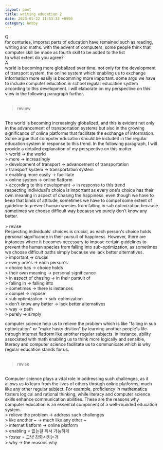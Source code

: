 ```yaml
---
layout: post
title: writing education 2
date: 2023-05-22 11:53:33 +0900
category: hobby
---
```

Q
<br/>
for centuries, importat parts of education have remained such as reading, writing and maths. with the advent of computers, some people think that computer skill be made as fourth skill to be added to the list
<br/>
to what extent do you agree?
<br/>
A
<br/>
world is becoming more globalized over time. not only for the development of transport system, the online system which enabling us to exchange information more easily is becomming more important. some argu we have to include computer education in school regular education system according to this development. i will elaborate on my perspective on this view in the following paragraph further.
<br/>
<br/>
> review

<br/>
The world is becoming increasingly globalized, and this is evident not only in the advancement of transportation systems but also in the growing significance of online platforms that facilitate the exchange of information. Some argue that computer education should be included in the regular education system in response to this trend. In the following paragraph, I will provide a detailed explanation of my perspective on this matter.
<br/>
> world -> the world
<br/>
> more -> increasingly
<br/>
> development of transport -> advancement of transportation
<br/>
> transport system -> transportation system
<br/>
> enabling more easily -> facilitate
<br/>
> online system -> online flatform
<br/>
> according to this development -> in response to this trend

<br/>
respecting individual's choice is important as every one's choice has their own meaning in aspect of chasing the happiness. even though we have to keep that kinds of attitude, sometimes we have to compel some extent of guideline to prevent human species from falling in sub optimization because sometimes we choose difficult way because we purely don't know any better. 
<br/>
<br/>
> revise

<br/>
Respecting individuals' choices is crucial, as each person's choice holds personal significance in their pursuit of happiness. However, there are instances where it becomes necessary to impose certain guidelines to prevent the human species from falling into sub-optimization, as sometimes we choose difficult paths simply because we lack better alternatives.
<br/>
> important -> crucial
<br/>
> every one's -> each person's
<br/>
> choice has -> choice holds
<br/>
> their own meaning -> personal significance
<br/>
> in aspect of chasing -> in their pursuit of
<br/>
> falling in -> falling into
<br/>
> sometimes -> there is instances
<br/>
> compel -> impose
<br/>
> sub optimization -> sub-optimization
<br/>
> don't know any better -> lack better alternatives
<br/>
> way -> path
<br/>
> purely -> simply
<br/>

computer science help us to relieve the problem which is like "falling in sub optimization" or "make hasty disition" by learning another people's life through internet flatform like another regular subjects. in instance, ability associated with math enabling us to think more logically and sensible, literacy and computer science facilitate us to communicate.which is why regular education stands for us.
<br/>
<br/>
> revise

<br/>
Computer science plays a vital role in addressing such challenges, as it allows us to learn from the lives of others through online platforms, much like any other regular subject. For example, proficiency in mathematics fosters logical and rational thinking, while literacy and computer science skills enhance communication abilities. These are the reasons why computer education is an essential component of a well-rounded education system.
<br/>
> relieve the problem -> address such challenges
<br/>
> like another ~ -> much like any other ~
<br/>
> internet flatform -> online platform
<br/>
> enabling = 없는걸 줘서 가능하게
<br/>
> foster = 그냥 강화시키는거
<br/>
> why -> the reasons why
